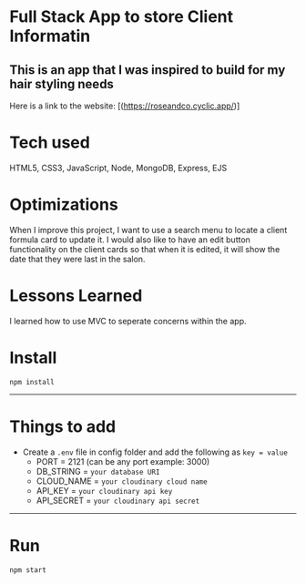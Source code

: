 # Full Stack App to store Client Informatin
## This is an app that I was inspired to build for my hair styling needs 

Here is a link to the website: [(https://roseandco.cyclic.app/)]

# Tech used

HTML5, CSS3, JavaScript, Node, MongoDB, Express, EJS

# Optimizations

When I improve this project, I want to use a search menu to locate a client formula card to update it.
I would also like to have an edit button functionality on the client cards so that when it is edited, it will show the date that they were last in the salon.

# Lessons Learned

I learned how to use MVC to seperate concerns within the app.




# Install

`npm install`

---

# Things to add

- Create a `.env` file in config folder and add the following as `key = value`
  - PORT = 2121 (can be any port example: 3000)
  - DB_STRING = `your database URI`
  - CLOUD_NAME = `your cloudinary cloud name`
  - API_KEY = `your cloudinary api key`
  - API_SECRET = `your cloudinary api secret`

---

# Run

`npm start`
